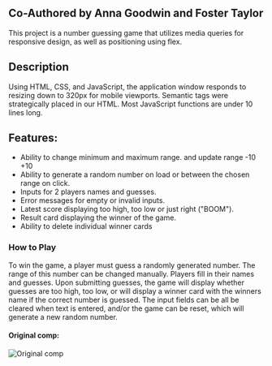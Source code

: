 ## Co-Authored by Anna Goodwin and Foster Taylor

This project is a number guessing game that utilizes media queries for responsive design, as well as positioning using flex.

## Description
Using HTML, CSS, and JavaScript, the application window responds to resizing down to 320px for mobile viewports. 
Semantic tags were strategically placed in our HTML. Most JavaScript functions are under 10 lines long.

## Features:
- Ability to change minimum and maximum range. and update range -10 +10
- Ability to generate a random number on load or between the chosen range on click.
- Inputs for 2 players names and guesses.
- Error messages for empty or invalid inputs.
- Latest score displaying too high, too low or just right ("BOOM").
- Result card displaying the winner of the game.
- Ability to delete individual winner cards


### How to Play

To win the game, a player must guess a randomly generated number.  The range of this number can be changed manually. Players fill in their names and guesses. Upon submitting guesses, the game will display whether guesses are too high, too low, or will display a winner card with the winners name if the correct number is guessed.  The input fields can be all be cleared when text is entered, and/or the game can be reset, which will generate a new random number.


#### Original comp:

![Original comp](http://frontend.turing.io/assets/images/projects/number-guesser/week2-numberguesser-01.jpg)
